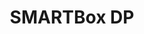 ---
title: SMARTBox DP
layout: subsections
collection: 'guides/devices/smartbox-dp'
image: '/guides/images/devices/device-list/smartbox-io.jpg'
---